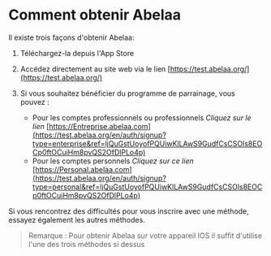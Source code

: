 # Comment obtenir Abelaa

Il existe trois façons d'obtenir Abelaa:

1. Téléchargez-la depuis l'App Store
2. Accédez directement au site web via le lien [https://test.abelaa.org/](https://test.abelaa.org/)
3. Si vous souhaitez bénéficier du programme de parrainage, vous pouvez :

    - Pour les comptes professionnels ou professionnels
        *Cliquez sur le lien* [https://Entreprise.abelaa.com](https://test.abelaa.org/en/auth/signup?type=enterprise&ref=ljQuGstUoyofPQUiwKlLAwS9GudfCsCSOls8EOCp0ftOCuiHm8pvQS2OfDlPLo4p)
    - Pour les comptes personnels
        *Cliquez sur ce lien* [https://Personal.abelaa.com](https://test.abelaa.org/en/auth/signup?type=personal&ref=ljQuGstUoyofPQUiwKlLAwS9GudfCsCSOls8EOCp0ftOCuiHm8pvQS2OfDlPLo4p)

Si vous rencontrez des difficultés pour vous inscrire avec une méthode, essayez également les autres méthodes.

>Remarque :
>Pour obtenir Abelaa sur votre appareil IOS il suffit d'utilise l'une des trois méthodes si dessus